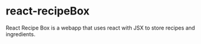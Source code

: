 # react-recipeBox

React Recipe Box is a webapp that uses react with JSX to store recipes and ingredients.
